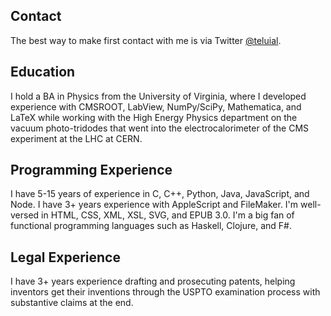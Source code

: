 
Contact
-------
The best way to make first contact with me is via Twitter [@teluial](https://twitter.com/teluial).

Education
---------
I hold a BA in Physics from the University of Virginia, where I developed experience with CMSROOT, LabView, NumPy/SciPy, Mathematica, and LaTeX while working with the High Energy Physics department on the vacuum photo-tridodes that went into the electrocalorimeter of the CMS experiment at the LHC at CERN.

Programming Experience
----------------------
I have 5-15 years of experience in C, C++, Python, Java, JavaScript, and Node.  I have 3+ years experience with AppleScript and FileMaker.  I'm well-versed in HTML, CSS, XML, XSL, SVG, and EPUB 3.0.  I'm a big fan of functional programming languages such as Haskell, Clojure, and F#.

Legal Experience
----------------
I have 3+ years experience drafting and prosecuting patents, helping inventors get their inventions through the USPTO examination process with substantive claims at the end.
